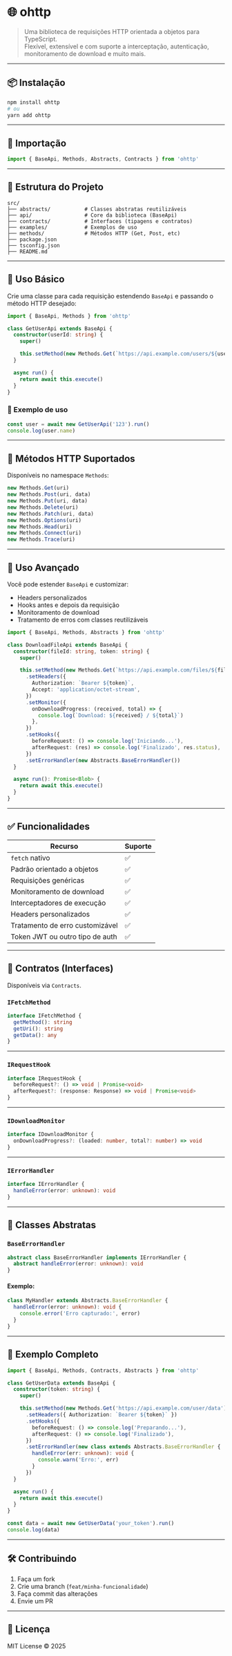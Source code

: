 # 🌐 ohttp

> Uma biblioteca de requisições HTTP orientada a objetos para TypeScript.  
> Flexível, extensível e com suporte a interceptação, autenticação, monitoramento de download e muito mais.

---

## 📦 Instalação

```bash
npm install ohttp
# ou
yarn add ohttp
```

---

## 🔧 Importação

```ts
import { BaseApi, Methods, Abstracts, Contracts } from 'ohttp'
```

---

## 🧱 Estrutura do Projeto

```
src/
├── abstracts/           # Classes abstratas reutilizáveis
├── api/                 # Core da biblioteca (BaseApi)
├── contracts/           # Interfaces (tipagens e contratos)
├── examples/            # Exemplos de uso
├── methods/             # Métodos HTTP (Get, Post, etc)
├── package.json
├── tsconfig.json
├── README.md
```

---

## 🚀 Uso Básico

Crie uma classe para cada requisição estendendo `BaseApi` e passando o método HTTP desejado:

```ts
import { BaseApi, Methods } from 'ohttp'

class GetUserApi extends BaseApi {
  constructor(userId: string) {
    super()

    this.setMethod(new Methods.Get(`https://api.example.com/users/${userId}`))
  }

  async run() {
    return await this.execute()
  }
}
```

### 🧪 Exemplo de uso

```ts
const user = await new GetUserApi('123').run()
console.log(user.name)
```

---

## 📡 Métodos HTTP Suportados

Disponíveis no namespace `Methods`:

```ts
new Methods.Get(uri)
new Methods.Post(uri, data)
new Methods.Put(uri, data)
new Methods.Delete(uri)
new Methods.Patch(uri, data)
new Methods.Options(uri)
new Methods.Head(uri)
new Methods.Connect(uri)
new Methods.Trace(uri)
```

---

## 🧠 Uso Avançado

Você pode estender `BaseApi` e customizar:

- Headers personalizados
- Hooks antes e depois da requisição
- Monitoramento de download
- Tratamento de erros com classes reutilizáveis

```ts
import { BaseApi, Methods, Abstracts } from 'ohttp'

class DownloadFileApi extends BaseApi {
  constructor(fileId: string, token: string) {
    super()

    this.setMethod(new Methods.Get(`https://api.example.com/files/${fileId}`))
      .setHeaders({
        Authorization: `Bearer ${token}`,
        Accept: 'application/octet-stream',
      })
      .setMonitor({
        onDownloadProgress: (received, total) => {
          console.log(`Download: ${received} / ${total}`)
        },
      })
      .setHooks({
        beforeRequest: () => console.log('Iniciando...'),
        afterRequest: (res) => console.log('Finalizado', res.status),
      })
      .setErrorHandler(new Abstracts.BaseErrorHandler())
  }

  async run(): Promise<Blob> {
    return await this.execute()
  }
}
```

---

## ✅ Funcionalidades

| Recurso                       | Suporte |
|------------------------------|---------|
| `fetch` nativo               | ✅       |
| Padrão orientado a objetos   | ✅       |
| Requisições genéricas        | ✅       |
| Monitoramento de download    | ✅       |
| Interceptadores de execução  | ✅       |
| Headers personalizados       | ✅       |
| Tratamento de erro customizável | ✅    |
| Token JWT ou outro tipo de auth | ✅    |

---

## 📐 Contratos (Interfaces)

Disponíveis via `Contracts`.

### `IFetchMethod`

```ts
interface IFetchMethod {
  getMethod(): string
  getUri(): string
  getData(): any
}
```

---

### `IRequestHook`

```ts
interface IRequestHook {
  beforeRequest?: () => void | Promise<void>
  afterRequest?: (response: Response) => void | Promise<void>
}
```

---

### `IDownloadMonitor`

```ts
interface IDownloadMonitor {
  onDownloadProgress?: (loaded: number, total?: number) => void
}
```

---

### `IErrorHandler`

```ts
interface IErrorHandler {
  handleError(error: unknown): void
}
```

---

## 🧱 Classes Abstratas

### `BaseErrorHandler`

```ts
abstract class BaseErrorHandler implements IErrorHandler {
  abstract handleError(error: unknown): void
}
```

#### Exemplo:

```ts
class MyHandler extends Abstracts.BaseErrorHandler {
  handleError(error: unknown): void {
    console.error('Erro capturado:', error)
  }
}
```

---

## 🧪 Exemplo Completo

```ts
import { BaseApi, Methods, Contracts, Abstracts } from 'ohttp'

class GetUserData extends BaseApi {
  constructor(token: string) {
    super()

    this.setMethod(new Methods.Get('https://api.example.com/user/data'))
      .setHeaders({ Authorization: `Bearer ${token}` })
      .setHooks({
        beforeRequest: () => console.log('Preparando...'),
        afterRequest: () => console.log('Finalizado'),
      })
      .setErrorHandler(new class extends Abstracts.BaseErrorHandler {
        handleError(err: unknown): void {
          console.warn('Erro:', err)
        }
      })
  }

  async run() {
    return await this.execute()
  }
}

const data = await new GetUserData('your_token').run()
console.log(data)
```
---

## 🛠 Contribuindo

1. Faça um fork
2. Crie uma branch (`feat/minha-funcionalidade`)
3. Faça commit das alterações
4. Envie um PR

---

## 📄 Licença

MIT License © 2025

